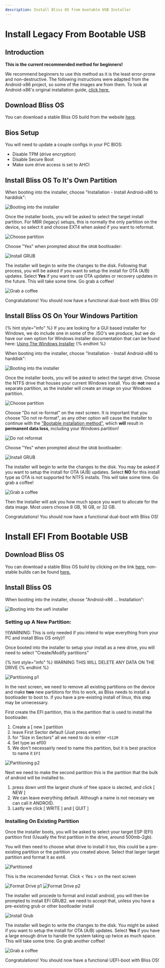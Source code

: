 ```yaml
---
description: Install Bliss OS from bootable USB Installer
---
```


# Install Legacy From Bootable USB

## Introduction

**This is the current recommended method for beginners!**

We recommend beginners to use this method as it is the least error-prone and non-destructive. The following instructions were adapted from the Android-x86 project, so some of the images are from them. To look at Android-x86's original installation guide, [click here.](https://www.android-x86.org/installhowto.html)

## Download Bliss OS

You can download a stable Bliss OS build from the website [here](https://blissos.org).

## Bios Setup

You will need to update a couple configs in your PC BIOS:
- Disable TPM (drive encryption)
- Disable Secure Boot
- Make sure drive access is set to AHCI

## Install Bliss OS To It's Own Partition

When booting into the installer, choose "Installation - Install Android-x86 to harddisk":

![Booting into the installer](../.gitbook/assets/booting-into-installer.png)

Once the installer boots, you will be asked to select the target install partition. For MBR (legacy) setups, this is normally the only partition on the device, so select it and choose EXT4 when asked if you want to reformat.  

![Choose partition](../.gitbook/assets/choose-partition.png)

Choose "Yes" when prompted about the `GRUB` bootloader:

![Install GRUB](../.gitbook/assets/install-grub.png)

The installer will begin to write the changes to the disk. Following that process, you will be asked if you want to setup the install for OTA (A/B) updates. Select **Yes** if you want to use OTA updates or recovery updates in the future. This will take some time. Go grab a coffee!

![Grab a coffee](../.gitbook/assets/grab-a-coffee.png)

Congratulations! You should now have a functional dual-boot with Bliss OS!

## Install Bliss OS On Your Windows Partition

{% hint style="info" %}
If you are looking for a GUI based installer for Windows, we do include one in some of the .ISO's we produce, but we do have our own option for Windows installer documentation that can be found here: [Using The Windows Installer](using-the-windows-installer/using-the-windows-installer.md)
{% endhint %}

When booting into the installer, choose "Installation - Install Android-x86 to harddisk":

![Booting into the installer](../.gitbook/assets/booting-into-installer.png)

Once the installer boots, you will be asked to select the target drive. Choose the NTFS drive that houses your current Windows install. You do **not** need a separate partition, as the installer will create an image on your Windows partition.

![Choose partition](../.gitbook/assets/choose-partition.png)

Choose "Do not re-format" on the next screen. It is important that you choose "Do not re-format", as any other option will cause the installer to continue with the ["Bootable installation method"](install-from-bootable-usb.md#bootable-installation-method-mbruefiesp-3264-bit), which **will** result in **permanent data loss**, including your Windows partition!

![Do not reformat](../.gitbook/assets/do-not-reformat.png)

Choose "Yes" when prompted about the `GRUB` bootloader:

![Install GRUB](../.gitbook/assets/install-grub.png)

The installer will begin to write the changes to the disk. You may be asked if you want to setup the install for OTA (A/B) updates. Select **NO** for this install type as OTA is not supported for NTFS installs. This will take some time. Go grab a coffee!

![Grab a coffee](../.gitbook/assets/grab-a-coffee.png)

Then the installer will ask you how much space you want to allocate for the data image. Most users choose 8 GB, 16 GB, or 32 GB.

Congratulations! You should now have a functional dual-boot with Bliss OS!

# Install EFI From Bootable USB

## Download Bliss OS

You can download a stable Bliss OS build by clicking on the link [here](https://sourceforge.net/projects/blissos-x86/), non-stable builds can be found [here.](https://sourceforge.net/projects/blissos-dev/)

## Install Bliss OS

When booting into the installer, choose "Android-x86 ... Installation":

![Booting into the uefi installer](../.gitbook/assets/uefi-boot-installer.png)

### Setting up A New Partition:

!!(WARNING: This is only needed if you intend to wipe everything from your PC and install Bliss OS only)!!

Once booted into the installer to setup your install as a new drive, you will need to select "Create/Modify partitions" 

{% hint style="info" %}
WARNING THIS WILL DELETE ANY DATA ON THE DRIVE
{% endhint %}

![Partitioning p1](../.gitbook/assets/uefi-create.png)

In the next screen, we need to remove all existing partitions on the device and make **two** new partiitons for this to work, as Bliss needs to install a bootloader to boot to. if you have a pre-existing install of linux, this step may be unnecessary.

First create the EFI partition, this is the partition that is used to install the bootloader. 

1. Create a [ new ] partition
2. leave First Sector default (Just press enter)
3. for "Size in Sectors" all we need to do is enter `+512M`
4. Set type as ef00
5. We don't necessairly need to name this partition, but it is best practice to name it `EFI`

![Partitioning p2](../.gitbook/assets/uefi-android.png)

Next we need to make the second partition this is the partition that the bulk of android will be installed to.

1. press down until the largest chunk of free space is slected, and click [ NEW ]
2. We can leave everything default. Although a name is not necesary we can call it ANDROID.
3. Lastly we click [ WRITE ] and [ QUIT ] 

### Installing On Existing Partition

Once the installer boots, you will be asked to select your target ESP (EFI) partition first (Usually the first partition in the drive, around 500mb-2gb).

You will then need to choose what drive to install it too, this could be a pre-existing partition or the partition you created above. Select that larger target partition and format it as ext4. 

![Partitioned](../.gitbook/assets/uefi-partitioned.png)

This is the recomended format. Click < Yes > on the next screen

![Format Drive p1](../.gitbook/assets/uefi-ext4.png)
![Format Drive p2](../.gitbook/assets/uefi-risks.png)

The installer will procede to format and install android, you will then be prompted to install EFI GRUB2. we need to accept that, unless you have a pre-existing grub or other bootloader install

![Install Grub](../.gitbook/assets/uefi-grub.png)

The installer will begin to write the changes to the disk. You might be asked if you want to setup the install for OTA (A/B) updates. Select **Yes** if you have a large enough drive to handle the system taking up twice as much space. This will take some time. Go grab another coffee!

![Grab a coffee](../.gitbook/assets/grab-a-coffee.png)

Congratulations! You should now have a functional UEFI-boot with Bliss OS!
